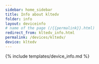 ```yaml
---
sidebar: home_sidebar
title: Info about kltedv
folder: info
layout: deviceinfo
# name of the page (/{{permalink}}.html)
redirect_from: kltedv_info.html
permalink: /devices/kltedv/
device: kltedv
---
```

{% include templates/device_info.md %}
